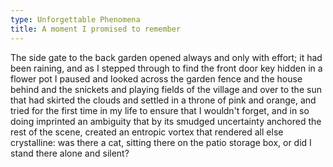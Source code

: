 ```yaml
---
type: Unforgettable Phenomena
title: A moment I promised to remember
---
```


The side gate to the back garden opened always and only with effort; it had been raining, and as I stepped through to find the front door key hidden in a flower pot I paused and looked across the garden fence and the house behind and the snickets and playing fields of the village and over to the sun that had skirted the clouds and settled in a throne of pink and orange, and tried for the first time in my life to ensure that I wouldn't forget, and in so doing imprinted an ambiguity that by its smudged uncertainty anchored the rest of the scene, created an entropic vortex that rendered all else crystalline: was there a cat, sitting there on the patio storage box, or did I stand there alone and silent?
